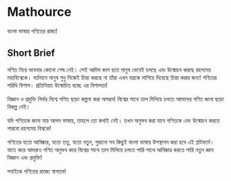 # Mathource
বাংলা ভাষায় গণিতের রাজ্য!

## Short Brief
গণিত নিয়ে ভাবনার কোনো শেষ নেই। সেই আদিম কাল হতে মানুষ ভেবেই চলছে এবং উন্মোচন করছে রহস্যময় মহাবিশ্বেকে। বর্তমানে মানুষ শুধু নিজেই চিন্তা করছে না তাঁরা এখন যন্ত্রকে লাগিয়ে দিয়েছে চিন্তা করার জন্য! গণিতের পরিধি বিশাল। প্রতিনিয়ত উন্মোচিত হচ্ছে এর বিশালতা! 

বিজ্ঞান ও প্রযুক্তি নির্ভর বিশ্বে গণিত ছাড়া কল্পনা করা অসম্ভব! বিশ্বের সাথে তাল মিলিয়ে চলতে আমাদের গণিত জানা ছাড়া বিকল্প নেই। 

যদি গণিতকে জানা যায় আপন ভাষায়, তাহলে তো কথাই নেই। তখন অনুভব করা যাবে গণিতকে এবং উন্মোচন করতে পারবো রহস্যময় বিশ্বকে! 

গণিতের যতো আবিষ্কার, যতো তত্ত্ব, যতো নতুন, পুরানো সব কিছুই বাংলা ভাষায় উপস্থাপন করা হবে এই প্লাটফর্মে। যাতে করে আমরাও গণিত অনুভব করে বিশ্বের সাথে তাল মিলিয়ে চলতে পারি সাথে আবিষ্কার করতে পারি নতুন জ্ঞান বিজ্ঞান এবং প্রযুক্তি! 

সবাইকে গণিতের রাজ্যে স্বাগতম!

